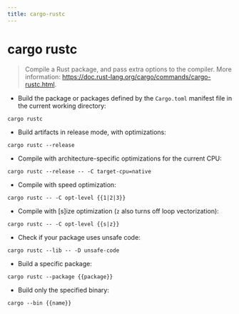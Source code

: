 ```yaml
---
title: cargo-rustc
---
```

# cargo rustc

> Compile a Rust package, and pass extra options to the compiler.
> More information: <https://doc.rust-lang.org/cargo/commands/cargo-rustc.html>.

- Build the package or packages defined by the `Cargo.toml` manifest file in the current working directory:

`cargo rustc`

- Build artifacts in release mode, with optimizations:

`cargo rustc --release`

- Compile with architecture-specific optimizations for the current CPU:

`cargo rustc --release -- -C target-cpu=native`

- Compile with speed optimization:

`cargo rustc -- -C opt-level {{1|2|3}}`

- Compile with [s]ize optimization (`z` also turns off loop vectorization):

`cargo rustc -- -C opt-level {{s|z}}`

- Check if your package uses unsafe code:

`cargo rustc --lib -- -D unsafe-code`

- Build a specific package:

`cargo rustc --package {{package}}`

- Build only the specified binary:

`cargo --bin {{name}}`
